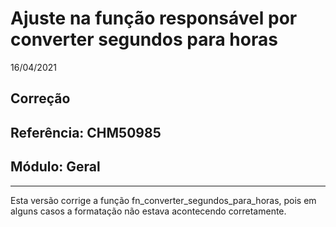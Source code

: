 # Ajuste na função responsável por converter segundos para horas
16/04/2021
## Correção
## Referência: CHM50985
## Módulo: Geral
***

Esta versão corrige a função fn_converter_segundos_para_horas, pois em alguns casos a formatação não estava acontecendo corretamente.